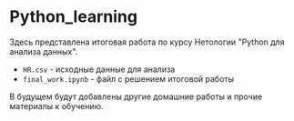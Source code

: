 # Python_learning
Здесь представлена итоговая работа по курсу Нетологии "Python для анализа данных".
* `HR.csv` - исходные данные для анализа
* `final_work.ipynb` - файл с решением итоговой работы

В будущем будут добавлены другие домашние работы и прочие материалы к обучению.
